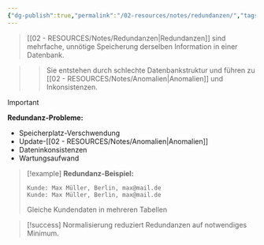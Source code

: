 ```yaml
---
{"dg-publish":true,"permalink":"/02-resources/notes/redundanzen/","tags":["datenbank/design","qualitaetssicherung/daten","AP2025/verstaerkt"],"noteIcon":"","updated":"2025-10-29T12:59:09.766+01:00"}
---
```



>[[02 - RESOURCES/Notes/Redundanzen\|Redundanzen]] sind mehrfache, unnötige Speicherung derselben Information in einer Datenbank.

>>Sie entstehen durch schlechte Datenbankstruktur und führen zu [[02 - RESOURCES/Notes/Anomalien\|Anomalien]] und Inkonsistenzen.

>[!important] 
>**Redundanz-Probleme:**
>- Speicherplatz-Verschwendung
>- Update-[[02 - RESOURCES/Notes/Anomalien\|Anomalien]]
>- Dateninkonsistenzen
>- Wartungsaufwand

>[!example] 
>**Redundanz-Beispiel:**
>```
>Kunde: Max Müller, Berlin, max@mail.de
>Kunde: Max Müller, Berlin, max@mail.de
>```
>Gleiche Kundendaten in mehreren Tabellen

>[!success] 
>Normalisierung reduziert Redundanzen auf notwendiges Minimum.